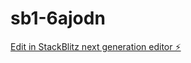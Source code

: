 # sb1-6ajodn

[Edit in StackBlitz next generation editor ⚡️](https://stackblitz.com/~/github.com/takaya0831/sb1-6ajodn)